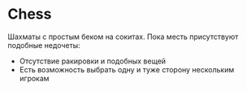 # Chess
Шахматы с простым беком на сокитах. 
Пока месть присутствуют подобные недочеты:
  - Отсутствие ракировки и подобных вещей
  - Есть возможность выбрать одну и туже сторону нескольким игрокам
